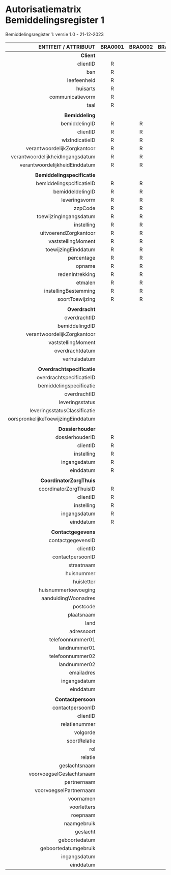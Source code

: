 # Autorisatiematrix Bemiddelingsregister 1
Bemiddelingsregister 1: versie 1.0 - 21-12-2023

|             ENTITEIT   / ATTRIBUUT | BRA0001 | BRA0002 | BRA0003 | BRA0004 | BRA0005 | BRA0006 | BRA0007 | BRA0008 | BRA0009 | BRA0010 |
|-----------------------------------:|:-------:|:-------:|:-------:|:-------:|:-------:|:-------:|:-------:|:-------:|:-------:|:-------:|
|                        **Client**  |         |         |         |         |         |         |         |         |         |         |
|                           clientID |    R    |         |         |         |         |    R    |         |         |         |    R    |
|                                bsn |    R    |         |         |         |         |    R    |         |         |         |    R    |
|                        leefeenheid |    R    |         |         |         |         |    R    |         |         |         |    R    |
|                           huisarts |    R    |         |         |         |         |    R    |         |         |         |    R    |
|                   communicatievorm |    R    |         |         |         |         |    R    |         |         |         |    R    |
|                              taal  |    R    |         |         |         |         |    R    |         |         |         |    R    |
|                                    |         |         |         |         |         |         |         |         |         |         |
|                    **Bemiddeling** |         |         |         |         |         |         |         |         |         |         |
|                      bemiddelingID |    R    |    R    |    R    |         |         |    R    |    R    |         |         |    R    |
|                           clientID |    R    |    R    |    R    |         |         |    R    |    R    |         |         |    R    |
|                     wlzIndicatieID |    R    |    R    |    R    |         |         |    R    |    R    |         |         |    R    |
|        verantwoordelijkZorgkantoor |    R    |    R    |    R    |         |         |    R    |    R    |         |         |    R    |
|   verantwoordelijkheidIngangsdatum |    R    |    R    |    R    |         |         |    R    |    R    |         |         |    R    |
|      verantwoordelijkheidEinddatum |    R    |    R    |    R    |         |         |    R    |    R    |         |         |    R    |
|                                    |         |         |         |         |         |         |         |         |         |         |
|        **Bemiddelingspecificatie** |         |         |         |         |         |         |         |         |         |         |
|           bemiddelingspcificatieID |    R    |    R    |    R    |         |         |    R    |    R    |         |         |    R    |
|                   bemiddeldeIingID |    R    |    R    |    R    |         |         |    R    |    R    |         |         |    R    |
|                     leveringsvorm  |    R    |    R    |    R    |         |         |    R    |    R    |         |         |    R    |
|                           zzpCode  |    R    |    R    |    R    |         |         |    R    |    R    |         |         |    R    |
|            toewijzingIngangsdatum  |    R    |    R    |    R    |         |         |    R    |    R    |         |         |    R    |
|                         instelling |    R    |    R    |    R    |         |         |    R    |    R    |         |         |    R    |
|              uitvoerendZorgkantoor |    R    |    R    |    R    |         |         |    R    |    R    |         |         |    R    |
|                 vaststellingMoment |    R    |    R    |    R    |         |         |    R    |    R    |         |         |    R    |
|               toewijzingEinddatum  |    R    |    R    |    R    |         |         |    R    |    R    |         |         |    R    |
|                        percentage  |    R    |    R    |         |         |         |    R    |    R    |         |         |    R    |
|                             opname |    R    |    R    |    R    |         |         |    R    |    R    |         |         |    R    |
|                    redenIntrekking |    R    |    R    |    R    |         |         |    R    |    R    |         |         |    R    |
|                            etmalen |    R    |    R    |    R    |         |         |    R    |    R    |         |         |    R    |
|               instellingBestemming |    R    |    R    |    R    |         |         |    R    |    R    |         |         |    R    |
|                    soortToewijzing |    R    |    R    |    R    |         |         |    R    |    R    |         |         |    R    |
|                                    |         |         |         |         |         |         |         |         |         |         |
|                     **Overdracht** |         |         |         |         |         |         |         |         |         |         |
|                       overdrachtID |         |         |         |         |         |         |         |         |         |    R    |
|                     bemiddelingdID |         |         |         |         |         |         |         |         |         |    R    |
|       verantwoordelijkZorgkantoor  |         |         |         |         |         |         |         |         |         |    R    |
|                 vaststellingMoment |         |         |         |         |         |         |         |         |         |    R    |
|                    overdrachtdatum |         |         |         |         |         |         |         |         |         |    R    |
|                       verhuisdatum |         |         |         |         |         |         |         |         |         |    R    |
|                                    |         |         |         |         |         |         |         |         |         |         |
|         **Overdrachtspecificatie** |         |         |         |         |         |         |         |         |         |         |
|           overdrachtspecificatieID |         |         |         |         |         |         |         |         |         |    R    |
|            bemiddelingspecificatie |         |         |         |         |         |         |         |         |         |    R    |
|                       overdrachtID |         |         |         |         |         |         |         |         |         |    R    |
|                    leveringsstatus |         |         |         |         |         |         |         |         |         |    R    |
|       leveringsstatusClassificatie |         |         |         |         |         |         |         |         |         |    R    |
| oorspronkelijkeToewijzingEinddatum |         |         |         |         |         |         |         |         |         |    R    |
|                                    |         |         |         |         |         |         |         |         |         |         |
|                  **Dossierhouder** |         |         |         |         |         |         |         |         |         |         |
|                    dossierhouderID |    R    |         |         |         |    R    |    R    |         |         |    R    |    R    |
|                           clientID |    R    |         |         |         |    R    |    R    |         |         |    R    |    R    |
|                         instelling |    R    |         |         |         |    R    |    R    |         |         |    R    |    R    |
|                       ingangsdatum |    R    |         |         |         |    R    |    R    |         |         |    R    |    R    |
|                         einddatum  |    R    |         |         |         |    R    |    R    |         |         |    R    |    R    |
|                                    |         |         |         |         |         |         |         |         |         |         |
|           **CoordinatorZorgThuis** |         |         |         |         |         |         |         |         |         |         |
|             coordinatorZorgThuisID |    R    |         |         |         |    R    |    R    |         |         |    R    |    R    |
|                           clientID |    R    |         |         |         |    R    |    R    |         |         |    R    |    R    |
|                         instelling |    R    |         |         |         |    R    |    R    |         |         |    R    |    R    |
|                       ingangsdatum |    R    |         |         |         |    R    |    R    |         |         |    R    |    R    |
|                         einddatum  |    R    |         |         |         |    R    |    R    |         |         |    R    |    R    |
|                                    |         |         |         |         |         |         |         |         |         |         |
|                **Contactgegevens** |         |         |         |         |         |         |         |         |         |         |
|                  contactgegevensID |         |         |         |    R    |         |         |         |    R    |         |    R    |
|                           clientID |         |         |         |    R    |         |         |         |    R    |         |    R    |
|                   contactpersoonID |         |         |         |    R    |         |         |         |    R    |         |    R    |
|                         straatnaam |         |         |         |    R    |         |         |         |    R    |         |    R    |
|                         huisnummer |         |         |         |    R    |         |         |         |    R    |         |    R    |
|                         huisletter |         |         |         |    R    |         |         |         |    R    |         |    R    |
|               huisnummertoevoeging |         |         |         |    R    |         |         |         |    R    |         |    R    |
|                aanduidingWoonadres |         |         |         |    R    |         |         |         |    R    |         |    R    |
|                           postcode |         |         |         |    R    |         |         |         |    R    |         |    R    |
|                         plaatsnaam |         |         |         |    R    |         |         |         |    R    |         |    R    |
|                               land |         |         |         |    R    |         |         |         |    R    |         |    R    |
|                         adressoort |         |         |         |    R    |         |         |         |    R    |         |    R    |
|                   telefoonnummer01 |         |         |         |    R    |         |         |         |    R    |         |    R    |
|                       landnummer01 |         |         |         |    R    |         |         |         |    R    |         |    R    |
|                   telefoonnummer02 |         |         |         |    R    |         |         |         |    R    |         |    R    |
|                       landnummer02 |         |         |         |    R    |         |         |         |    R    |         |    R    |
|                         emailadres |         |         |         |    R    |         |         |         |    R    |         |    R    |
|                       ingangsdatum |         |         |         |    R    |         |         |         |    R    |         |    R    |
|                         einddatum  |         |         |         |    R    |         |         |         |    R    |         |    R    |
|                                    |         |         |         |         |         |         |         |         |         |         |
|                 **Contactpersoon** |         |         |         |         |         |         |         |         |         |         |
|                   contactpersoonID |         |         |         |    R    |         |         |         |    R    |         |    R    |
|                           clientID |         |         |         |    R    |         |         |         |    R    |         |    R    |
|                      relatienummer |         |         |         |    R    |         |         |         |    R    |         |    R    |
|                           volgorde |         |         |         |    R    |         |         |         |    R    |         |    R    |
|                       soortRelatie |         |         |         |    R    |         |         |         |    R    |         |    R    |
|                                rol |         |         |         |    R    |         |         |         |    R    |         |    R    |
|                            relatie |         |         |         |    R    |         |         |         |    R    |         |    R    |
|                      geslachtsnaam |         |         |         |    R    |         |         |         |    R    |         |    R    |
|           voorvoegselGeslachtsnaam |         |         |         |    R    |         |         |         |    R    |         |    R    |
|                        partnernaam |         |         |         |    R    |         |         |         |    R    |         |    R    |
|             voorvoegselPartnernaam |         |         |         |    R    |         |         |         |    R    |         |    R    |
|                          voornamen |         |         |         |    R    |         |         |         |    R    |         |    R    |
|                        voorletters |         |         |         |    R    |         |         |         |    R    |         |    R    |
|                           roepnaam |         |         |         |    R    |         |         |         |    R    |         |    R    |
|                        naamgebruik |         |         |         |    R    |         |         |         |    R    |         |    R    |
|                           geslacht |         |         |         |    R    |         |         |         |    R    |         |    R    |
|                      geboortedatum |         |         |         |    R    |         |         |         |    R    |         |    R    |
|               geboortedatumgebruik |         |         |         |    R    |         |         |         |    R    |         |    R    |
|                       ingangsdatum |         |         |         |    R    |         |         |         |    R    |         |    R    |
|                          einddatum |         |         |         |    R    |         |         |         |    R    |         |    R    |
 
